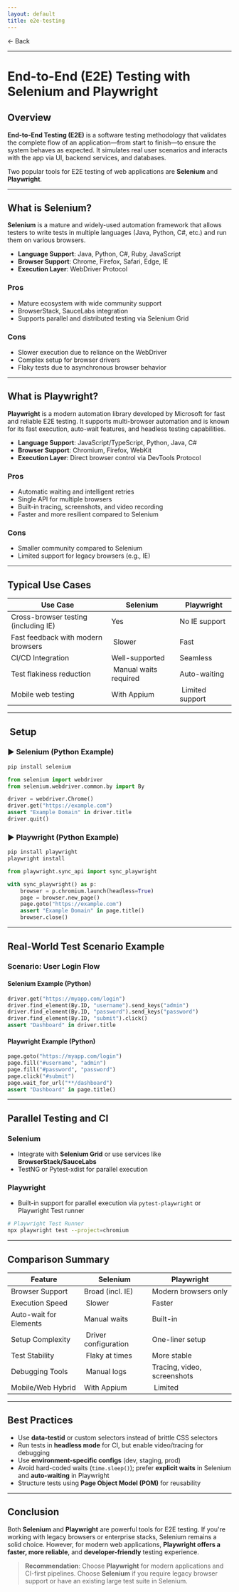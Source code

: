 ```yaml
---
layout: default
title: e2e-testing 
---
```


<a href="https://anish7610.github.io/technical-writeups" style="text-decoration: none;">← Back</a>


---

#  End-to-End (E2E) Testing with Selenium and Playwright

##  Overview

**End-to-End Testing (E2E)** is a software testing methodology that validates the complete flow of an application—from start to finish—to ensure the system behaves as expected. It simulates real user scenarios and interacts with the app via UI, backend services, and databases.

Two popular tools for E2E testing of web applications are **Selenium** and **Playwright**.

---

##  What is Selenium?

**Selenium** is a mature and widely-used automation framework that allows testers to write tests in multiple languages (Java, Python, C#, etc.) and run them on various browsers.

* **Language Support**: Java, Python, C#, Ruby, JavaScript
* **Browser Support**: Chrome, Firefox, Safari, Edge, IE
* **Execution Layer**: WebDriver Protocol

###  Pros

* Mature ecosystem with wide community support
* BrowserStack, SauceLabs integration
* Supports parallel and distributed testing via Selenium Grid

###  Cons

* Slower execution due to reliance on the WebDriver
* Complex setup for browser drivers
* Flaky tests due to asynchronous browser behavior

---

##  What is Playwright?

**Playwright** is a modern automation library developed by Microsoft for fast and reliable E2E testing. It supports multi-browser automation and is known for its fast execution, auto-wait features, and headless testing capabilities.

* **Language Support**: JavaScript/TypeScript, Python, Java, C#
* **Browser Support**: Chromium, Firefox, WebKit
* **Execution Layer**: Direct browser control via DevTools Protocol

###  Pros

* Automatic waiting and intelligent retries
* Single API for multiple browsers
* Built-in tracing, screenshots, and video recording
* Faster and more resilient compared to Selenium

###  Cons

* Smaller community compared to Selenium
* Limited support for legacy browsers (e.g., IE)

---

##  Typical Use Cases

| Use Case                             | Selenium                 | Playwright         |
| ------------------------------------ | ------------------------ | ------------------ |
| Cross-browser testing (including IE) |  Yes                    |  No IE support    |
| Fast feedback with modern browsers   | ️ Slower                |  Fast             |
| CI/CD Integration                    |  Well-supported         |  Seamless         |
| Test flakiness reduction             | ️ Manual waits required |  Auto-waiting     |
| Mobile web testing                   |  With Appium            | ️ Limited support |

---

## ️ Setup

### ▶️ Selenium (Python Example)

```bash
pip install selenium
```

```python
from selenium import webdriver
from selenium.webdriver.common.by import By

driver = webdriver.Chrome()
driver.get("https://example.com")
assert "Example Domain" in driver.title
driver.quit()
```

### ▶️ Playwright (Python Example)

```bash
pip install playwright
playwright install
```

```python
from playwright.sync_api import sync_playwright

with sync_playwright() as p:
    browser = p.chromium.launch(headless=True)
    page = browser.new_page()
    page.goto("https://example.com")
    assert "Example Domain" in page.title()
    browser.close()
```

---

##  Real-World Test Scenario Example

###  Scenario: User Login Flow

####  Selenium Example (Python)

```python
driver.get("https://myapp.com/login")
driver.find_element(By.ID, "username").send_keys("admin")
driver.find_element(By.ID, "password").send_keys("password")
driver.find_element(By.ID, "submit").click()
assert "Dashboard" in driver.title
```

####  Playwright Example (Python)

```python
page.goto("https://myapp.com/login")
page.fill("#username", "admin")
page.fill("#password", "password")
page.click("#submit")
page.wait_for_url("**/dashboard")
assert "Dashboard" in page.title()
```

---

##  Parallel Testing and CI

### Selenium

* Integrate with **Selenium Grid** or use services like **BrowserStack/SauceLabs**
* TestNG or Pytest-xdist for parallel execution

### Playwright

* Built-in support for parallel execution via `pytest-playwright` or Playwright Test runner

```bash
# Playwright Test Runner
npx playwright test --project=chromium
```

---

##  Comparison Summary

| Feature                | Selenium                | Playwright                    |
| ---------------------- | ----------------------- | ----------------------------- |
| Browser Support        |  Broad (incl. IE)      |  Modern browsers only        |
| Execution Speed        | ️ Slower               |  Faster                      |
| Auto-wait for Elements |  Manual waits          |  Built-in                    |
| Setup Complexity       | ️ Driver configuration |  One-liner setup             |
| Test Stability         | ️ Flaky at times       |  More stable                 |
| Debugging Tools        | ️ Manual logs          |  Tracing, video, screenshots |
| Mobile/Web Hybrid      |  With Appium           | ️ Limited                    |

---

##  Best Practices

* Use **data-testid** or custom selectors instead of brittle CSS selectors
* Run tests in **headless mode** for CI, but enable video/tracing for debugging
* Use **environment-specific configs** (dev, staging, prod)
* Avoid hard-coded waits (`time.sleep()`); prefer **explicit waits** in Selenium and **auto-waiting** in Playwright
* Structure tests using **Page Object Model (POM)** for reusability

---

##  Conclusion

Both **Selenium** and **Playwright** are powerful tools for E2E testing. If you're working with legacy browsers or enterprise stacks, Selenium remains a solid choice. However, for modern web applications, **Playwright offers a faster, more reliable**, and **developer-friendly** testing experience.

>  **Recommendation**:
> Choose **Playwright** for modern applications and CI-first pipelines. Choose **Selenium** if you require legacy browser support or have an existing large test suite in Selenium.
